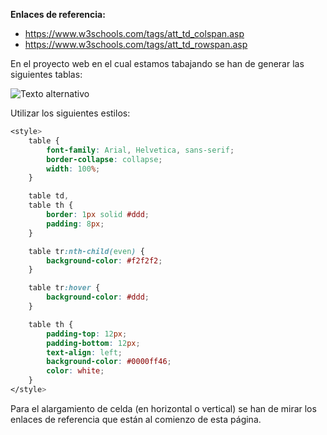 **Enlaces de referencia:**
- https://www.w3schools.com/tags/att_td_colspan.asp
- https://www.w3schools.com/tags/att_td_rowspan.asp

En el proyecto web en el cual estamos tabajando se han de generar las siguientes tablas:

![Texto alternativo](https://github.com/dannylarrea/table-form/blob/main/tables.png)

Utilizar los siguientes estilos:

```CSS
<style>
    table {
        font-family: Arial, Helvetica, sans-serif;
        border-collapse: collapse;
        width: 100%;
    }

    table td,
    table th {
        border: 1px solid #ddd;
        padding: 8px;
    }

    table tr:nth-child(even) {
        background-color: #f2f2f2;
    }

    table tr:hover {
        background-color: #ddd;
    }

    table th {
        padding-top: 12px;
        padding-bottom: 12px;
        text-align: left;
        background-color: #0000ff46;
        color: white;
    }
</style>
```

Para el alargamiento de celda (en horizontal o vertical) se han de mirar los enlaces de referencia que están al comienzo de esta página.

